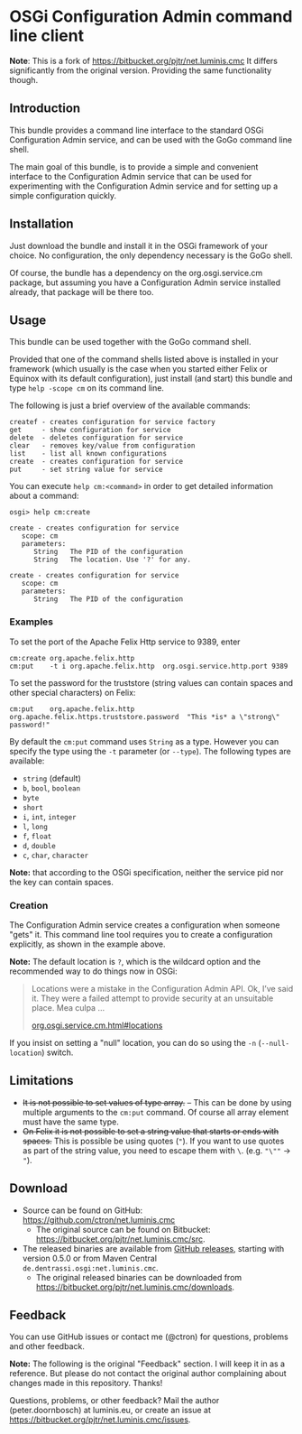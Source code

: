 
# OSGi Configuration Admin command line client

**Note**: This is a fork of https://bitbucket.org/pjtr/net.luminis.cmc It differs significantly from the original
version. Providing the same functionality though.

## Introduction

This bundle provides a command line interface to the standard OSGi Configuration Admin service, and can be used with the GoGo command line shell.

The main goal of this bundle, is to provide a simple and convenient interface to the Configuration Admin service that can be used for experimenting with the Configuration Admin service and for setting up a simple configuration quickly.

## Installation

Just download the bundle and install it in the OSGi framework of your choice. No configuration, the only dependency necessary is the GoGo shell.

Of course, the bundle has a dependency on the org.osgi.service.cm package, but assuming you have a Configuration Admin service installed already, that package will be there too.

## Usage

This bundle can be used together with the GoGo command shell.

Provided that one of the command shells listed above is installed in your framework (which usually is the case when you started either Felix or Equinox with its default configuration), just install (and start) this bundle and type `help -scope cm` on its command line.


The following is just a brief overview of the available commands:

~~~
createf - creates configuration for service factory
get     - show configuration for service
delete  - deletes configuration for service
clear   - removes key/value from configuration
list    - list all known configurations
create  - creates configuration for service
put     - set string value for service
~~~

You can execute `help cm:<command>` in order to get detailed information about a command:

~~~
osgi> help cm:create

create - creates configuration for service
   scope: cm
   parameters:
      String   The PID of the configuration
      String   The location. Use '?' for any.

create - creates configuration for service
   scope: cm
   parameters:
      String   The PID of the configuration

~~~

### Examples

To set the port of the Apache Felix Http service to 9389, enter

~~~
cm:create org.apache.felix.http
cm:put    -t i org.apache.felix.http  org.osgi.service.http.port 9389
~~~

To set the password for the truststore (string values can contain spaces and other special characters) on Felix:

~~~
cm:put    org.apache.felix.http  org.apache.felix.https.truststore.password  "This *is* a \"strong\" password!"
~~~

By default the `cm:put` command uses `String` as a type. However you can specify the type using the `-t`
parameter (or `--type`). The following types are available:

* `string` (default)
* `b`, `bool`, `boolean`
* `byte`
* `short`
* `i`, `int`, `integer`
* `l`, `long`
* `f`, `float`
* `d`, `double`
* `c`, `char`, `character`



**Note:** that according to the OSGi specification, neither the service pid nor the key can contain spaces.

### Creation

The Configuration Admin service creates a configuration when someone "gets" it. This command line tool requires you to create a configuration explicitly, as shown in the example above.

**Note:** The default location is `?`, which is the wildcard option and the recommended way to do things now in OSGi:

> Locations were a mistake in the Configuration Admin API. Ok, I’ve said it. They were a failed attempt to provide security at an unsuitable place. Mea culpa …
>
> [org.osgi.service.cm.html#locations][1]

[1]: http://enroute.osgi.org/services/org.osgi.service.cm.html#locations

If you insist on setting a "null" location, you can do so using the `-n` (`--null-location`) switch.

## Limitations

* ~~It is not possible to set values of type array.~~ – This can be done by using multiple arguments to the `cm:put` command. Of course all array element must have the same type.
* ~~On Felix it is not possible to set a string value that starts or ends with spaces.~~ This is possible be using quotes (`"`). If you want to use quotes as part of the string value, you need to escape them with `\`. (e.g. `"\""` -> `"`).

## Download

* Source can be found on GitHub: <https://github.com/ctron/net.luminis.cmc>
  * The original source can be found on Bitbucket: <https://bitbucket.org/pjtr/net.luminis.cmc/src>.
* The released binaries are available from [GitHub releases](https://github.com/ctron/net.luminis.cmc/releases), starting with version 0.5.0 or from Maven Central `de.dentrassi.osgi:net.luminis.cmc`.
  * The original released binaries can be downloaded from <https://bitbucket.org/pjtr/net.luminis.cmc/downloads>.

## Feedback

You can use GitHub issues or contact me (@ctron) for questions, problems and other feedback.

**Note:** The following is the original "Feedback" section. I will keep it in as a reference. But please do not contact the original author complaining about
changes made in this repository. Thanks!

Questions, problems, or other feedback? Mail the author (peter.doornbosch) at luminis.eu, or create an issue at <https://bitbucket.org/pjtr/net.luminis.cmc/issues>.
